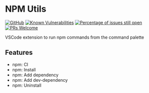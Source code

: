 # NPM Utils

[![GitHub](https://img.shields.io/github/license/KristjanTammekivi/vscode-extension-npm-utils)](https://github.com/KristjanTammekivi/vscode-extension-npm-utils/blob/master/LICENSE) [![Known Vulnerabilities](https://snyk.io/test/github/KristjanTammekivi/vscode-extension-npm-utils/badge.svg?targetFile=package.json)](https://snyk.io/test/github/KristjanTammekivi/vscode-extension-npm-utils?targetFile=package.json) [![Percentage of issues still open](https://isitmaintained.com/badge/open/KristjanTammekivi/vscode-extension-npm-utils.svg)](http://isitmaintained.com/project/KristjanTammekivi/vscode-extension-npm-utils') [![PRs Welcome](https://img.shields.io/badge/PRs-welcome-brightgreen.svg?style=flat)](http://makeapullrequest.com)

VSCode extension to run npm commands from the command palette

## Features

- npm: CI
- npm: Install
- npm: Add dependency
- npm: Add dev-dependency
- npm: Uninstall

